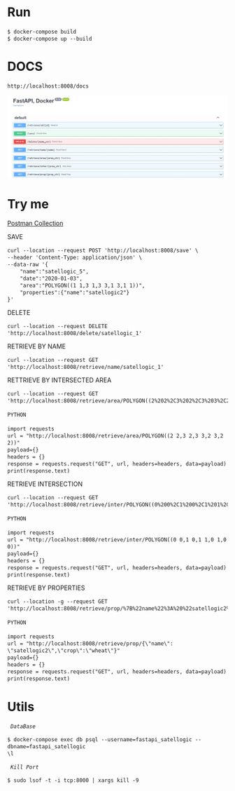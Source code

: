 

# Run

```properties
$ docker-compose build
$ docker-compose up --build
```

# DOCS
```
http://localhost:8008/docs
```
![alt text](Captura.JPG)


# Try me

[Postman Collection](Satellogic.postman_collection.json) 

SAVE 

```properties
curl --location --request POST 'http://localhost:8008/save' \
--header 'Content-Type: application/json' \
--data-raw '{
    "name":"satellogic_5",
    "date":"2020-01-03",
    "area":"POLYGON((1 1,3 1,3 3,1 3,1 1))",
    "properties":{"name":"satellogic2"}
}'
```
DELETE

```properties
curl --location --request DELETE 'http://localhost:8008/delete/satellogic_1'
```
RETRIEVE BY NAME
```properties
curl --location --request GET 'http://localhost:8008/retrieve/name/satellogic_1'
```
RETTRIEVE BY INTERSECTED AREA
```properties
curl --location --request GET 'http://localhost:8008/retrieve/area/POLYGON((2%202%2C3%202%2C3%203%2C2%203%2C2%202))'

PYTHON

import requests
url = "http://localhost:8008/retrieve/area/POLYGON((2 2,3 2,3 3,2 3,2 2))"
payload={}
headers = {}
response = requests.request("GET", url, headers=headers, data=payload)
print(response.text)
```
RETRIEVE INTERSECTION
```properties
curl --location --request GET 'http://localhost:8008/retrieve/inter/POLYGON((0%200%2C1%200%2C1%201%2C0%201%2C0%200))'

PYTHON

import requests
url = "http://localhost:8008/retrieve/inter/POLYGON((0 0,1 0,1 1,0 1,0 0))"
payload={}
headers = {}
response = requests.request("GET", url, headers=headers, data=payload)
print(response.text)
```

RETRIEVE BY PROPERTIES
```properties
curl --location -g --request GET 'http://localhost:8008/retrieve/prop/%7B%22name%22%3A%20%22satellogic2%22%2C%22crop%22%3A%22wheat%22%7D'

PYTHON

import requests
url = "http://localhost:8008/retrieve/prop/{\"name\": \"satellogic2\",\"crop\":\"wheat\"}"
payload={}
headers = {}
response = requests.request("GET", url, headers=headers, data=payload)
print(response.text)

```



# Utils

<code> <i>DataBase</i> </code>

```properties
$ docker-compose exec db psql --username=fastapi_satellogic --dbname=fastapi_satellogic
\l
```

<code> <i>Kill Port</i> </code>

```properties
$ sudo lsof -t -i tcp:8000 | xargs kill -9
```
